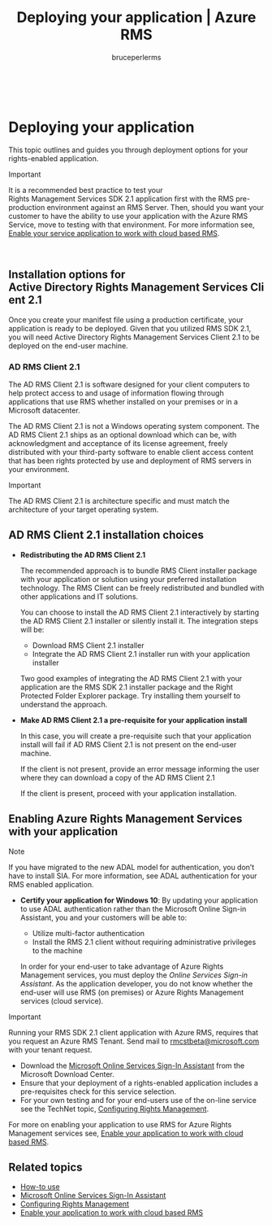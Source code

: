 ﻿---
# required metadata

title: Deploying your application | Azure RMS
description: This topic outlines and guides you through deployment options for your rights-enabled application
keywords:
author: bruceperlerms
manager: mbaldwin
ms.date: 04/28/2016
ms.topic: article
ms.prod: azure
ms.service: rights-management
ms.technology: techgroup-identity
ms.assetid: 08cb33e0-7df5-4855-a05b-159e6532f3ca

# optional metadata

#ROBOTS:
audience: developer
#ms.devlang:
ms.reviewer: shubhamp
ms.suite: ems
#ms.tgt_pltfrm:
#ms.custom:

---

﻿
# Deploying your application


This topic outlines and guides you through deployment options for your rights-enabled application.

> [!IMPORTANT]
> It is a recommended best practice to test your Rights Management Services SDK 2.1 application first with the RMS pre-production environment against an RMS Server. Then, should you want your customer to have the ability to use your application with the Azure RMS Service, move to testing with that environment. For more information see, [Enable your service application to work with cloud based RMS](how-to-use-file-api-with-aadrm-cloud.md).

 

## Installation options for Active Directory Rights Management Services Client 2.1

Once you create your manifest file using a production certificate, your application is ready to be deployed. Given that you utilized RMS SDK 2.1, you will need Active Directory Rights Management Services Client 2.1 to be deployed on the end-user machine.

### AD RMS Client 2.1

The AD RMS Client 2.1 is software designed for your client computers to help protect access to and usage of information flowing through applications that use RMS whether installed on your premises or in a Microsoft datacenter.

The AD RMS Client 2.1 is not a Windows operating system component. The AD RMS Client 2.1 ships as an optional download which can be, with acknowledgment and acceptance of its license agreement, freely distributed with your third-party software to enable client access content that has been rights protected by use and deployment of RMS servers in your environment.

> [!IMPORTANT]
> The AD RMS Client 2.1 is architecture specific and must match the architecture of your target operating system.


## AD RMS Client 2.1 installation choices

-   **Redistributing the AD RMS Client 2.1**

    The recommended approach is to bundle RMS Client installer package with your application or solution using your preferred installation technology. The RMS Client can be freely redistributed and bundled with other applications and IT solutions.

    You can choose to install the AD RMS Client 2.1 interactively by starting the AD RMS Client 2.1 installer or silently install it. The integration steps will be:

    -   Download RMS Client 2.1 installer
    -   Integrate the AD RMS Client 2.1 installer run with your application installer

    Two good examples of integrating the AD RMS Client 2.1 with your application are the RMS SDK 2.1 installer package and the Right Protected Folder Explorer package. Try installing them yourself to understand the approach.

-   **Make AD RMS Client 2.1 a pre-requisite for your application install**

    In this case, you will create a pre-requisite such that your application install will fail if AD RMS Client 2.1 is not present on the end-user machine.

    If the client is not present, provide an error message informing the user where they can download a copy of the AD RMS Client 2.1

    If the client is present, proceed with your application installation.

## Enabling Azure Rights Management Services with your application

> [!NOTE]
> If you have migrated to the new ADAL model for authentication, you don’t have to install SIA. For more information, see ADAL authentication for your RMS enabled application.

- **Certify your application for Windows 10**: By updating your application to use ADAL authentication rather than the Microsoft Online Sign-in Assistant, you and your customers will be able to:
  - Utilize multi-factor authentication
  - Install the RMS 2.1 client without requiring administrative privileges to the machine
 
  In order for your end-user to take advantage of Azure Rights Management services, you must deploy the *Online Services Sign-in Assistant*. As the application developer, you do not know whether the end-user will use RMS (on premises) or Azure Rights Management services (cloud service).

> [!IMPORTANT]
> Running your RMS SDK 2.1 client application with Azure RMS, requires that you request an Azure RMS Tenant. Send mail to <rmcstbeta@microsoft.com> with your tenant request.

-   Download the [Microsoft Online Services Sign-In Assistant](http://www.microsoft.com/en-us/download/details.aspx?id=28177) from the Microsoft Download Center.
-   Ensure that your deployment of a rights-enabled application includes a pre-requisites check for this service selection.
-   For your own testing and for your end-users use of the on-line service see the TechNet topic, [Configuring Rights Management](https://TechNet.Microsoft.Com/en-us/library/jj585002.aspx).

For more on enabling your application to use RMS for Azure Rights Management services see, [Enable your application to work with cloud based RMS](how-to-use-file-api-with-aadrm-cloud.md).

## Related topics

* [How-to use](how-to-use-msipc.md)
* [Microsoft Online Services Sign-In Assistant](http://www.microsoft.com/en-us/download/details.aspx?id=28177)
* [Configuring Rights Management](https://TechNet.Microsoft.Com/en-us/library/jj585002.aspx)
* [Enable your application to work with cloud based RMS](how-to-use-file-api-with-aadrm-cloud.md)
 

 



